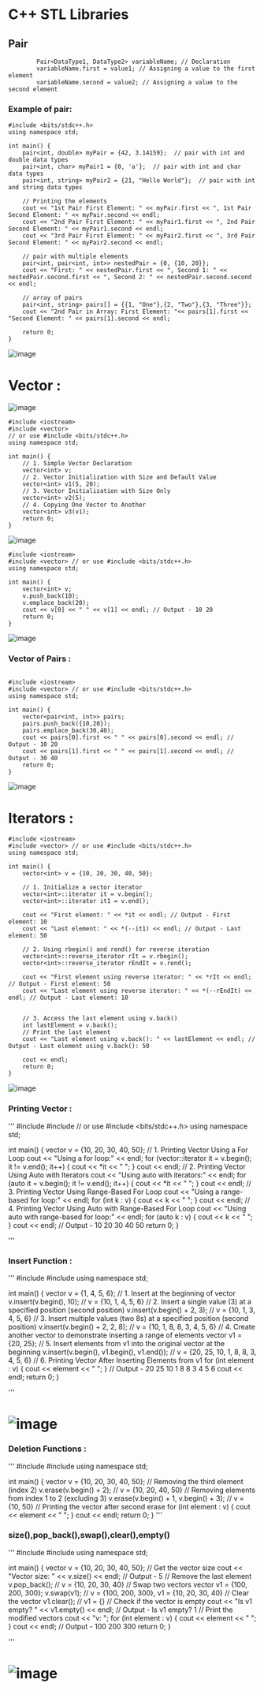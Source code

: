 # C++ STL Libraries 
## Pair 

```
        Pair<DataType1, DataType2> variableName; // Declaration
        variableName.first = value1; // Assigning a value to the first element
        variableName.second = value2; // Assigning a value to the second element
```



### Example of pair: 

```
#include <bits/stdc++.h>
using namespace std;

int main() {
    pair<int, double> myPair = {42, 3.14159};  // pair with int and double data types
    pair<int, char> myPair1 = {0, 'a'};  // pair with int and char data types
    pair<int, string> myPair2 = {21, "Hello World"};  // pair with int and string data types

    // Printing the elements
    cout << "1st Pair First Element: " << myPair.first << ", 1st Pair Second Element: " << myPair.second << endl;
    cout << "2nd Pair First Element: " << myPair1.first << ", 2nd Pair Second Element: " << myPair1.second << endl;
    cout << "3rd Pair First Element: " << myPair2.first << ", 3rd Pair Second Element: " << myPair2.second << endl;
    
    // pair with multiple elements
    pair<int, pair<int, int>> nestedPair = {0, {10, 20}};
    cout << "First: " << nestedPair.first << ", Second 1: " << nestedPair.second.first << ", Second 2: " << nestedPair.second.second << endl;
    
    // array of pairs
    pair<int, string> pairs[] = {{1, "One"},{2, "Two"},{3, "Three"}};
    cout << "2nd Pair in Array: First Element: "<< pairs[1].first << "Second Element: " << pairs[1].second << endl;
    
    return 0;
}
```

![image](https://github.com/user-attachments/assets/6ed5e76a-683e-41cb-a231-a23bc436a87d)


# Vector : 
![image](https://github.com/user-attachments/assets/32648e2e-200b-4bd2-b211-0d46af51e913)

```
#include <iostream>
#include <vector>
// or use #include <bits/stdc++.h>
using namespace std;

int main() {
    // 1. Simple Vector Declaration
    vector<int> v;
    // 2. Vector Initialization with Size and Default Value
    vector<int> v1(5, 20);
    // 3. Vector Initialization with Size Only
    vector<int> v2(5);
    // 4. Copying One Vector to Another
    vector<int> v3(v1);
    return 0;
}

```

![image](https://github.com/user-attachments/assets/414ca9c7-bbd0-4b56-8452-d84bbb7f6281)

```
#include <iostream>
#include <vector> // or use #include <bits/stdc++.h>
using namespace std;

int main() {
    vector<int> v;
    v.push_back(10); 
    v.emplace_back(20);
    cout << v[0] << " " << v[1] << endl; // Output - 10 20
    return 0;
}

```

![image](https://github.com/user-attachments/assets/d1c8689e-5444-4384-b9e7-07b044560102)

### Vector of Pairs : 
```

#include <iostream>
#include <vector> // or use #include <bits/stdc++.h>
using namespace std;

int main() {
    vector<pair<int, int>> pairs;
    pairs.push_back({10,20});
    pairs.emplace_back(30,40);
    cout << pairs[0].first << " " << pairs[0].second << endl; // Output - 10 20
    cout << pairs[1].first << " " << pairs[1].second << endl; // Output - 30 40
    return 0;
}
```
![image](https://github.com/user-attachments/assets/7060ad97-b766-471d-b25b-4ca3376447bf)

# Iterators : 
```
#include <iostream>
#include <vector> // or use #include <bits/stdc++.h>
using namespace std;

int main() {
    vector<int> v = {10, 20, 30, 40, 50};
    
    // 1. Initialize a vector iterator
    vector<int>::iterator it = v.begin();
    vector<int>::iterator it1 = v.end();
    
    cout << "First element: " << *it << endl; // Output - First element: 10
    cout << "Last element: " << *(--it1) << endl; // Output - Last element: 50
    
    // 2. Using rbegin() and rend() for reverse iteration
    vector<int>::reverse_iterator rIt = v.rbegin();
    vector<int>::reverse_iterator rEndIt = v.rend();

    cout << "First element using reverse iterator: " << *rIt << endl; // Output - First element: 50
    cout << "Last element using reverse iterator: " << *(--rEndIt) << endl; // Output - Last element: 10
    
    
    // 3. Access the last element using v.back()
    int lastElement = v.back();
    // Print the last element
    cout << "Last element using v.back(): " << lastElement << endl; // Output - Last element using v.back(): 50
    
    cout << endl;
    return 0;
}

```

![image](https://github.com/user-attachments/assets/2c8d73dd-a241-4e10-b28d-f29cd80936c8)


### Printing Vector : 
''' 
#include <iostream>
#include <vector> // or use #include <bits/stdc++.h>
using namespace std;

int main() {
    vector<int> v = {10, 20, 30, 40, 50};
    // 1. Printing Vector Using a For Loop
    cout << "Using a for loop:" << endl;
    for (vector<int>::iterator it = v.begin(); it != v.end(); it++) {
        cout << *it << " ";
    }
    cout << endl;
    // 2. Printing Vector Using Auto with Iterators
    cout << "Using auto with iterators:" << endl;
    for (auto it = v.begin(); it != v.end(); it++) {
        cout << *it << " ";
    }
    cout << endl;
    // 3. Printing Vector Using Range-Based For Loop
    cout << "Using a range-based for loop:" << endl;
    for (int k : v) {
        cout << k << " ";
    }
    cout << endl;
    // 4. Printing Vector Using Auto with Range-Based For Loop
    cout << "Using auto with range-based for loop:" << endl;
    for (auto k : v) {
        cout << k << " ";
    }
    cout << endl; // Output - 10 20 30 40 50 
    return 0;
}

'''


### Insert Function : 
''' 
#include <iostream>
#include <vector>
using namespace std;

int main() {
    vector<int> v = {1, 4, 5, 6};
    // 1. Insert at the beginning of vector
    v.insert(v.begin(), 10); // v = {10, 1, 4, 5, 6}
    // 2. Insert a single value (3) at a specified position (second position)
    v.insert(v.begin() + 2, 3); // v = {10, 1, 3, 4, 5, 6}
    // 3. Insert multiple values (two 8s) at a specified position (second position)
    v.insert(v.begin() + 2, 2, 8); // v = {10, 1, 8, 8, 3, 4, 5, 6}
    // 4. Create another vector to demonstrate inserting a range of elements
    vector<int> v1 = {20, 25};
    // 5. Insert elements from v1 into the original vector at the beginning
    v.insert(v.begin(), v1.begin(), v1.end()); // v = {20, 25, 10, 1, 8, 8, 3, 4, 5, 6}
    // 6. Printing Vector After Inserting Elements from v1
    for (int element : v) {
        cout << element << " ";
    } // Output - 20 25 10 1 8 8 3 4 5 6 
    cout << endl;
    return 0;
}

''' 
# ![image](https://github.com/user-attachments/assets/b39557da-c937-461c-bb8b-736613f67300)


### Deletion Functions : 
''' 
#include <iostream>
#include <vector>
using namespace std;

int main() {
    vector<int> v = {10, 20, 30, 40, 50};
    // Removing the third element (index 2)
    v.erase(v.begin() + 2); // v = {10, 20, 40, 50}
    // Removing elements from index 1 to 2 (excluding 3)
    v.erase(v.begin() + 1, v.begin() + 3); // v = {10, 50}
    // Printing the vector after second erase
    for (int element : v) {
        cout << element << " ";
    }
    cout << endl;
    return 0;
}
''' 
### size(),pop_back(),swap(),clear(),empty() 
''' 
#include <iostream>
#include <vector>
using namespace std;

int main() {
    vector<int> v = {10, 20, 30, 40, 50};
    // Get the vector size
    cout << "Vector size: " << v.size() << endl; // Output - 5
    // Remove the last element
    v.pop_back(); // v = {10, 20, 30, 40}
    // Swap two vectors
    vector<int> v1 = {100, 200, 300};
    v.swap(v1); // v = {100, 200, 300}, v1 = {10, 20, 30, 40}
    // Clear the vector
    v1.clear(); // v1 = {}
    // Check if the vector is empty
    cout << "Is v1 empty? " << v1.empty() << endl;  // Output - Is v1 empty? 1
    // Print the modified vectors
    cout << "v: ";
    for (int element : v) {
        cout << element << " ";
    }
    cout << endl; // Output - 100 200 300 
    return 0;
}

'''

# ![image](https://github.com/user-attachments/assets/7dc43b9b-5a33-4c6f-8388-eaec05ab9466)

